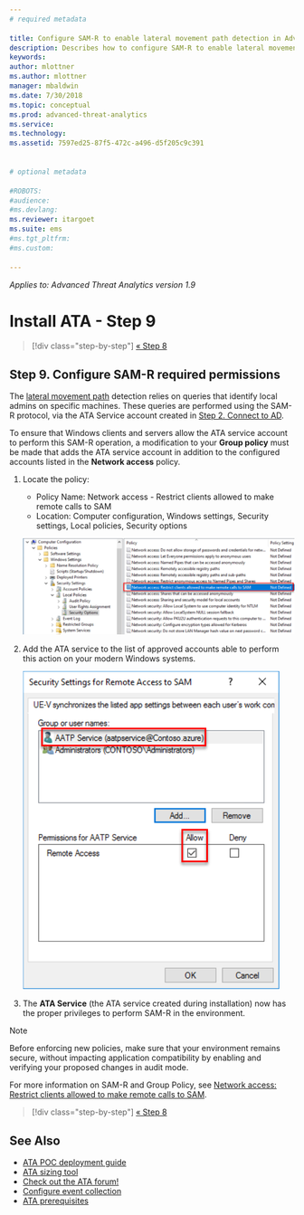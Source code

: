 ```yaml
---
# required metadata

title: Configure SAM-R to enable lateral movement path detection in Advanced Threat Analytics | Microsoft Docs
description: Describes how to configure SAM-R to enable lateral movement path detection in Advanced Threat Analytics (ATA)
keywords:
author: mlottner
ms.author: mlottner
manager: mbaldwin
ms.date: 7/30/2018
ms.topic: conceptual
ms.prod: advanced-threat-analytics
ms.service:
ms.technology:
ms.assetid: 7597ed25-87f5-472c-a496-d5f205c9c391


# optional metadata

#ROBOTS:
#audience:
#ms.devlang:
ms.reviewer: itargoet
ms.suite: ems
#ms.tgt_pltfrm:
#ms.custom:

---
```


*Applies to: Advanced Threat Analytics version 1.9*

# Install ATA - Step 9

> [!div class="step-by-step"]
> [« Step 8](install-ata-step7.md)

## Step 9. Configure SAM-R required permissions

The [lateral movement path](use-case-lateral-movement-path.md) detection relies on queries that identify local admins on specific machines. These queries are performed using the SAM-R protocol, via the ATA Service account created in [Step 2. Connect to AD](install-ata-step2.md).
 
To ensure that Windows clients and servers allow the ATA service account to perform this SAM-R operation, a modification to your **Group policy** must be made that adds the ATA service account in addition to the configured accounts listed in the **Network access** policy.

1. Locate the policy:

   - Policy Name: Network access - Restrict clients allowed to make remote calls to SAM
   - Location: Computer configuration, Windows settings, Security settings, Local policies, Security options
  
   ![Locate the policy](./media/samr-policy-location.png)

2. Add the ATA service to the list of approved accounts able to perform this action on your modern Windows systems.
 
   ![Add the service](./media/samr-add-service.png)

3. The **ATA Service** (the ATA service created during installation) now has the proper privileges to perform SAM-R in the environment.

> [!NOTE]
> Before enforcing new policies, make sure that your environment remains secure, without impacting application compatibility by enabling and verifying your proposed changes in audit mode. 

 For more information on SAM-R and Group Policy, see [Network access: Restrict clients allowed to make remote calls to SAM](https://docs.microsoft.com/windows/security/threat-protection/security-policy-settings/network-access-restrict-clients-allowed-to-make-remote-sam-calls).


> [!div class="step-by-step"]
> [« Step 8](install-ata-step7.md)

## See Also
- [ATA POC deployment guide](http://aka.ms/atapoc)
- [ATA sizing tool](http://aka.ms/atasizingtool)
- [Check out the ATA forum!](https://social.technet.microsoft.com/Forums/security/home?forum=mata)
- [Configure event collection](configure-event-collection.md)
- [ATA prerequisites](ata-prerequisites.md)
